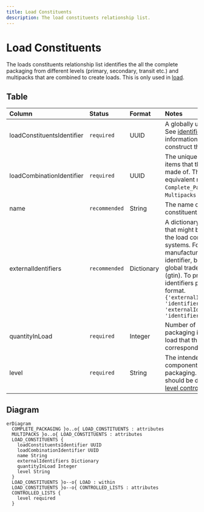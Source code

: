 ```yaml
---
title: Load Constituents
description: The load constituents relationship list.
---
```


# Load Constituents

The loads constituents relationship list identifies the all the complete packaging from different levels (primary, secondary, transit etc.) and multipacks that are combined to create loads. This is only used in [load](../3_Data_Specification/3_7_Load.md).

## Table
|Column|<div style="width:90px">Status</div>|Format|Notes|
|:-|:-|:-|:-|
|loadConstituentsIdentifier|`required`|UUID|A globally unique identifier. See [identifiers](../4_Identifiers/4_1_Identifiers.md) section for information on how to construct this identifier|
|loadCombinationIdentifier|`required`|UUID|The unique identifier of the items that this component is made of. There must be an equivalent record in the `Complete_Packaging` OR `Multipacks` data.|
|name|`recommended`|String|The name of this load constituent.|
|externalIdentifiers|`recommended`|Dictionary|A dictionary of identifiers that might be used to identify the load constituents in other systems. For example: manufacturer's own internal identifier, bar codes or global trade item number (gtin). To provide external identifiers please follow this format. `{'externalIdentifierName1': 'identifier1', 'externalIdentifierName2': 'identifier2'}`|
|quantityInLoad|`required`|Integer|Number of units for the packaging items found in a load that this row corresponds to.|
|level|`required`|String|The intended use of the component for the packaging. The entry here should be drawn from the [level controlled list](../5_Controlled_Lists/5_015_Level.md).|

## Diagram

``` mermaid
erDiagram
  COMPLETE_PACKAGING }o..o{ LOAD_CONSTITUENTS : attributes
  MULTIPACKS }o..o{ LOAD_CONSTITUENTS : attributes
  LOAD_CONSTITUENTS {
    loadConstituentsIdentifier UUID
    loadCombinationIdentifier UUID
    name String
    externalIdentifiers Dictionary
    quantityInLoad Integer
    level String
  }
  LOAD_CONSTITUENTS }o--o{ LOAD : within
  LOAD_CONSTITUENTS }o--o{ CONTROLLED_LISTS : attributes
  CONTROLLED_LISTS {
    level required
  }
```